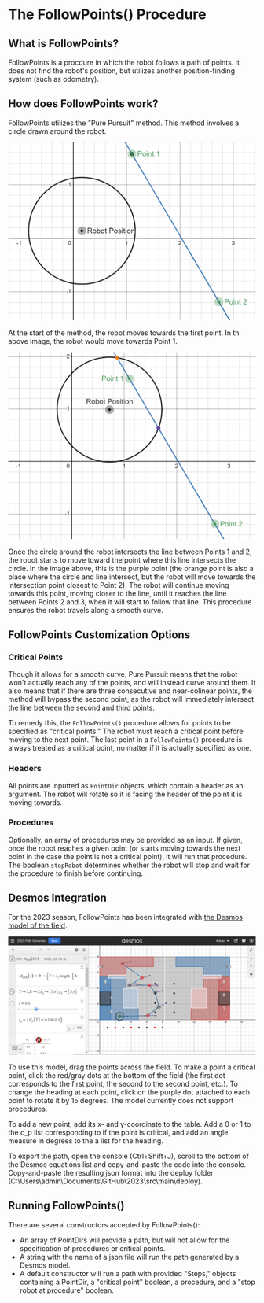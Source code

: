# The FollowPoints() Procedure

## What is FollowPoints?

FollowPoints is a procdure in which the robot follows a path of points. It does not find the robot's position, but utilizes another position-finding system (such as odometry).

## How does FollowPoints work?

FollowPoints utilizes the "Pure Pursuit" method. This method involves a circle drawn around the robot.

![Image](images/followPoints1.png)

At the start of the method, the robot moves towards the first point. In th above image, the robot would move towards Point 1.

![Image](images/followPoints2.png)

Once the circle around the robot intersects the line between Points 1 and 2, the robot starts to move toward the point where this line intersects the circle. In the image above, this is the purple point (the orange point is also a place where the circle and line intersect, but the robot will move towards the intersection point closest to Point 2). The robot will continue moving towards this point, moving closer to the line, until it reaches the line between Points 2 and 3, when it will start to follow that line. This procedure ensures the robot travels along a smooth curve.

## FollowPoints Customization Options

### Critical Points

Though it allows for a smooth curve, Pure Pursuit means that the robot won't actually reach any of the points, and will instead curve around them. It also means that if there are three consecutive and near-colinear points, the method will bypass the second point, as the robot will immediately intersect the line between the second  and third points.

To remedy this, the `FollowPoints()` procedure allows for points to be specified as "critical points." The robot must reach a critical point before moving to the next point. The last point in a `FollowPoints()` procedure is always treated as a critical point, no matter if it is actually specified as one.

### Headers

All points are inputted as `PointDir` objects, which contain a header as an argument. The robot will rotate so it is facing the header of the point it is moving towards.

### Procedures

Optionally, an array of procedures may be provided as an input. If given, once the robot reaches a given point (or starts moving towards the next point in the case the point is not a critical point), it will run that procedure. The boolean `stopRobot` determines whether the robot will stop and wait for the procedure to finish before continuing.

## Desmos Integration

For the 2023 season, FollowPoints has been integrated with [the Desmos model of the field](https://www.desmos.com/calculator/v6mpw9cwbn).

![Image](images/desmosFieldModel.png)

To use this model, drag the points across the field. To make a point a critical point, click the red/gray dots at the bottom of the field (the first dot corresponds to the first point, the second to the second point, etc.). To change the heading at each point, click on the purple dot attached to each point to rotate it by 15 degrees. The model currently does not support procedures.

To add a new point, add its x- and y-coordinate to the table. Add a 0 or 1 to the c_p list corresponding to if the point is critical, and add an angle measure in degrees to the a list for the heading.

To export the path, open the console (Ctrl+Shift+J), scroll to the bottom of the Desmos equations list and copy-and-paste the code into the console. Copy-and-paste the resulting json format into the deploy folder (C:\Users\admin\Documents\GitHub\2023\src\main\deploy).

## Running FollowPoints()

There are several constructors accepted by FollowPoints():

* An array of PointDirs will provide a path, but will not allow for the specification of procedures or critical points.
* A string with the name of a json file will run the path generated by a Desmos model.
* A default constructor will run a path with provided "Steps," objects containing a PointDir, a "critical point" boolean, a procedure, and a "stop robot at procedure" boolean.
